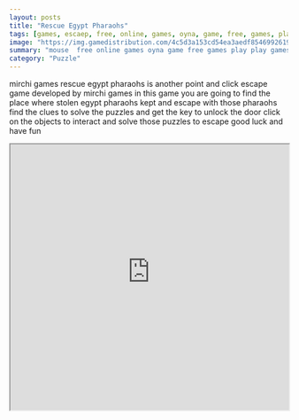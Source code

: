 ```yaml
---
layout: posts
title: "Rescue Egypt Pharaohs"
tags: [games, escaep, free, online, games, oyna, game, free, games, play, play, games]
image: "https://img.gamedistribution.com/4c5d3a153cd54ea3aedf85469926199e.jpg"
summary: "mouse  free online games oyna game free games play play games"
category: "Puzzle"
---
```


mirchi games rescue egypt pharaohs is another point and click escape game developed by mirchi games in this game you are going to find the place where stolen egypt pharaohs kept and escape with those pharaohs find the clues to solve the puzzles and get the key to unlock the door click on the objects to interact and solve those puzzles to escape good luck and have fun

<iframe width="100%" height="480px;" src="https://flash.gamedistribution.com?game=4c5d3a153cd54ea3aedf85469926199e"></iframe>